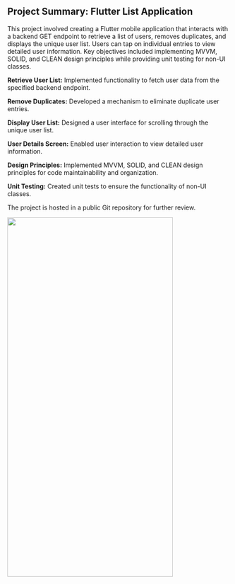
<h2>Project Summary: Flutter List Application</h2>

This project involved creating a Flutter mobile application that interacts with a backend GET endpoint to retrieve a list of users, removes duplicates, and displays the unique user list. Users can tap on individual entries to view detailed user information. Key objectives included implementing MVVM, SOLID, and CLEAN design principles while providing unit testing for non-UI classes.

**Retrieve User List:** Implemented functionality to fetch user data from the specified backend endpoint.

**Remove Duplicates:** Developed a mechanism to eliminate duplicate user entries.

**Display User List:** Designed a user interface for scrolling through the unique user list.

**User Details Screen:** Enabled user interaction to view detailed user information.

**Design Principles:** Implemented MVVM, SOLID, and CLEAN design principles for code maintainability and organization.

**Unit Testing:** Created unit tests to ensure the functionality of non-UI classes.

The project is hosted in a public Git repository for further review.


<img src="https://github.com/johnsargado/flutter_list/assets/28794954/4d55d142-596e-4ee3-a8c7-e948f3255d3c" width="375" height="812"/>
